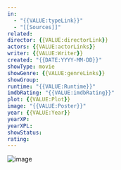 ```yaml
---
in:
  - "{{VALUE:typeLink}}"
  - "[[Sources]]"
related: 
director: {{VALUE:directorLink}}
actors: {{VALUE:actorLinks}}
writer: {{VALUE:Writer}}
created: "{{DATE:YYYY-MM-DD}}"
showType: movie
showGenre: {{VALUE:genreLinks}} 
showGroup: 
runtime: "{{VALUE:Runtime}}"
imdbRating: "{{VALUE:imdbRating}}"
plot: {{VALUE:Plot}}
image: "{{VALUE:Poster}}"
year: {{VALUE:Year}}
yearXP: 
yearXPL: 
showStatus: 
rating:
---
```

![image]({{VALUE:Poster}})
